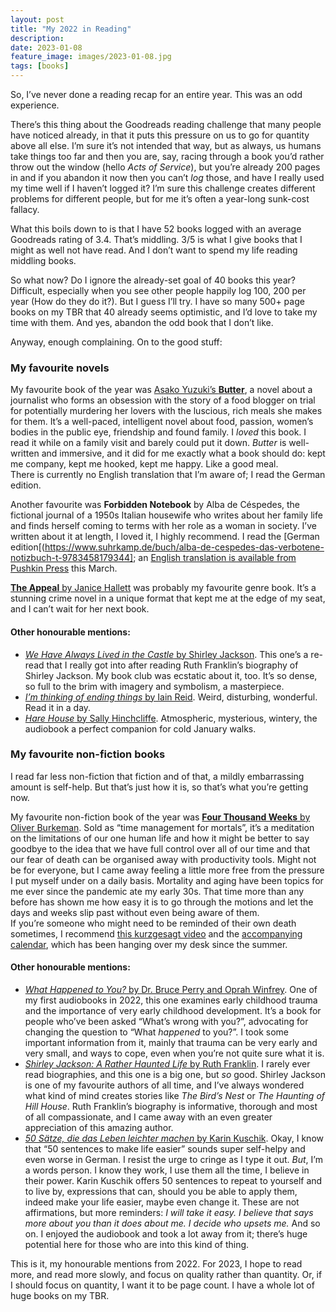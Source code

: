 ```yaml
---
layout: post
title: "My 2022 in Reading"
description:
date: 2023-01-08
feature_image: images/2023-01-08.jpg
tags: [books]
---
```


So, I’ve never done a reading recap for an entire year. This was an odd experience.

<!--more-->

There’s this thing about the Goodreads reading challenge that many people have noticed already, in that it puts this pressure on us to go for quantity above all else. I’m sure it’s not intended that way, but as always, us humans take things too far and then you are, say, racing through a book you’d rather throw out the window (hello *Acts of Service*), but you’re already 200 pages in and if you abandon it now then you can’t *log* those, and have I really used my time well if I haven’t logged it? I’m sure this challenge creates different problems for different people, but for me it’s often a year-long sunk-cost fallacy.

What this boils down to is that I have 52 books logged with an average Goodreads rating of 3.4. That’s middling. 3/5 is what I give books that I might as well not have read. And I don’t want to spend my life reading middling books.

So what now? Do I ignore the already-set goal of 40 books this year? Difficult, especially when you see other people happily log 100, 200 per year (How do they do it?). But I guess I’ll try. I have so many 500+ page books on my TBR that 40 already seems optimistic, and I’d love to take my time with them. And yes, abandon the odd book that I don’t like.

Anyway, enough complaining. On to the good stuff:

### My favourite novels
My favourite book of the year was [Asako Yuzuki’s **Butter**](https://www.aufbau-verlage.de/blumenbar/butter/978-3-351-05098-6), a novel about a journalist who forms an obsession with the story of a food blogger on trial for potentially murdering her lovers with the luscious, rich  meals she makes for them. It’s a well-paced, intelligent novel about food, passion, women’s bodies in the public eye, friendship and found family. I *loved* this book. I read it while on a family visit and barely could put it down. *Butter* is well-written and immersive, and it did for me exactly what a book should do: kept me company, kept me hooked, kept me happy. Like a good meal.<br/>
There is currently no English translation that I’m aware of; I read the German edition.

Another favourite was **Forbidden Notebook** by Alba de Céspedes, the fictional journal of a 1950s Italian housewife who writes about her family life and finds herself coming to terms with her role as a woman in society. I’ve written about it at length, I loved it, I highly recommend.
I read the [German edition[(https://www.suhrkamp.de/buch/alba-de-cespedes-das-verbotene-notizbuch-t-9783458179344]; an [English translation is available from Pushkin Press](https://pushkinpress.com/books/forbidden-notebook/) this March.

[**The Appeal** by Janice Hallett](https://www.simonandschuster.com/books/The-Appeal/Janice-Hallett/9781982187460) was probably my favourite genre book. It’s a stunning crime novel in a unique format that kept me at the edge of my seat, and I can’t wait for her next book.

#### Other honourable mentions:
+ [*We Have Always Lived in the Castle* by Shirley Jackson](https://www.penguin.co.uk/books/133431/we-have-always-lived-in-the-castle-by-jackson-shirley/9780141191454). This one’s a re-read that I really got into after reading Ruth Franklin’s biography of Shirley Jackson. My book club was ecstatic about it, too. It’s so dense, so full to the brim with imagery and symbolism, a masterpiece.
+ [*I’m thinking of ending things* by Iain Reid](https://www.simonandschuster.com/books/Im-Thinking-of-Ending-Things/Iain-Reid/9781501126949). Weird, disturbing, wonderful. Read it in a day.
+ [*Hare House* by Sally Hinchcliffe](https://www.panmacmillan.com/authors/sally-hinchcliffe/hare-house/9781529061666). Atmospheric, mysterious, wintery, the audiobook a perfect companion for cold January walks.

### My favourite non-fiction books
I read far less non-fiction that fiction and of that, a mildly embarrassing amount is self-help. But that’s just how it is, so that’s what you’re getting now.

My favourite non-fiction book of the year was [**Four Thousand Weeks** by Oliver Burkeman](https://www.penguin.co.uk/books/433471/four-thousand-weeks-by-burkeman-oliver/9781784704001). Sold as “time management for mortals”, it’s a meditation on the limitations of our one human life and how it might be better to say goodbye to the idea that we have full control over all of our time and that our fear of death can be organised away with productivity tools. Might not be for everyone, but I came away feeling a little more free from the pressure I put myself under on a daily basis. Mortality and aging have been topics for me ever since the pandemic ate my early 30s. That time more than any before has shown me how easy it is to go through the motions and let the days and weeks slip past without even being aware of them.<br/>
If you’re someone who might need to be reminded of their own death sometimes, I recommend [this kurzgesagt video](https://www.youtube.com/watch?v=JXeJANDKwDc) and the [accompanying calendar](https://shop-eu.kurzgesagt.org/collections/special-posters/products/lifespan-calendar-poster-black-white?variant=43629773619467), which has been hanging over my desk since the summer.

#### Other honourable mentions:
+ [*What Happened to You?* by Dr. Bruce Perry and Oprah Winfrey](https://us.macmillan.com/books/9781250260635/whathappenedtoyou). One of my first audiobooks in 2022, this one examines early childhood trauma and the importance of very early childhood development. It’s a book for people who’ve been asked “What’s wrong with you?”, advocating for changing the question to “What *happened* to you?”. I took some important information from it, mainly that trauma can be very early and very small, and ways to cope, even when you’re not quite sure what it is.
+ [*Shirley Jackson: A Rather Haunted Life* by Ruth Franklin](https://wwnorton.com/books/Shirley-Jackson-A-Rather-Haunted-Life/about-the-book/product-details). I rarely ever read biographies, and this one is a big one, but *so* good. Shirley Jackson is one of my favourite authors of all time, and I’ve always wondered what kind of mind creates stories like *The Bird’s Nest* or *The Haunting of Hill House*. Ruth Franklin’s biography is informative, thorough and most of all compassionate, and I came away with an even greater appreciation of this amazing author.
+ [*50 Sätze, die das Leben leichter machen* by Karin Kuschik](https://www.argon-verlag.de/hoerbuch/kuschik-50-saetze-die-das-leben-leichter-machen-2007735/). Okay, I know that “50 sentences to make life easier” sounds super self-helpy and even worse in German. I resist the urge to cringe as I type it out. *But*, I’m a words person. I know they work, I use them all the time, I believe in their power. Karin Kuschik offers 50 sentences to repeat to yourself and to live by, expressions that can, should you be able to apply them, indeed make your life easier, maybe even change it. These are not affirmations, but more reminders: *I will take it easy.* *I believe that says more about you than it does about me.* *I decide who upsets me.* And so on. I enjoyed the audiobook and took a lot away from it; there’s huge potential here for those who are into this kind of thing.

This is it, my honourable mentions from 2022. For 2023, I hope to read more, and read more slowly, and focus on quality rather than quantity. Or, if I should focus on quantity, I want it to be page count. I have a whole lot of huge books on my TBR.
